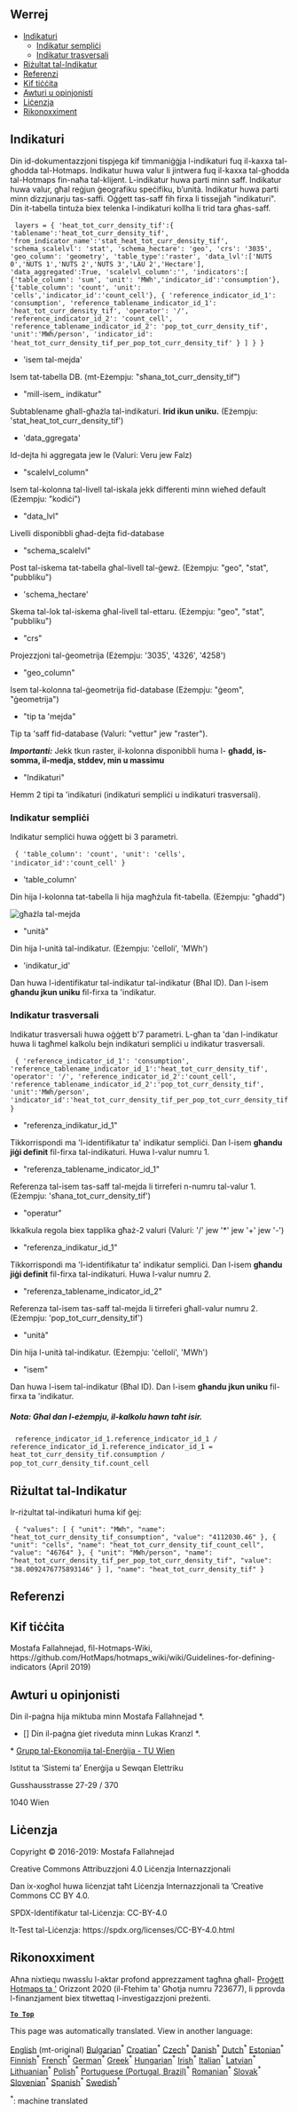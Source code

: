 <h2> Werrej </h2><ul><li> <a href="#Indicators">Indikaturi</a> <ul><li> <a href="#Simple-indicator">Indikatur sempliċi</a> </li><li> <a href="#Cross-indicator">Indikatur trasversali</a> </li></ul></li><li> <a href="#Indicator-result">Riżultat tal-Indikatur</a> </li><li> <a href="#references">Referenzi</a> </li><li> <a href="#how-to-cite">Kif tiċċita</a> </li><li> <a href="#authors-and-reviewers">Awturi u opinjonisti</a> </li><li> <a href="#license">Liċenzja</a> </li><li> <a href="#acknowledgement">Rikonoxximent</a> </li></ul><h2> Indikaturi </h2><p> Din id-dokumentazzjoni tispjega kif timmaniġġja l-indikaturi fuq il-kaxxa tal-għodda tal-Hotmaps. Indikatur huwa valur li jintwera fuq il-kaxxa tal-għodda tal-Hotmaps fin-naħa tal-klijent. L-indikatur huwa parti minn saff. Indikatur huwa valur, għal reġjun ġeografiku speċifiku, b’unità. Indikatur huwa parti minn dizzjunarju tas-saffi. Oġġett tas-saff fih firxa li tissejjaħ &quot;indikaturi&quot;. Din it-tabella tintuża biex telenka l-indikaturi kollha li trid tara għas-saff. </p><pre> <code>layers = { &#39;heat_tot_curr_density_tif&#39;:{ &#39;tablename&#39;:&#39;heat_tot_curr_density_tif&#39;, &#39;from_indicator_name&#39;:&#39;stat_heat_tot_curr_density_tif&#39;, &#39;schema_scalelvl&#39;: &#39;stat&#39;, &#39;schema_hectare&#39;: &#39;geo&#39;, &#39;crs&#39;: &#39;3035&#39;, &#39;geo_column&#39;: &#39;geometry&#39;, &#39;table_type&#39;:&#39;raster&#39;, &#39;data_lvl&#39;:[&#39;NUTS 0&#39;,&#39;NUTS 1&#39;,&#39;NUTS 2&#39;,&#39;NUTS 3&#39;,&#39;LAU 2&#39;,&#39;Hectare&#39;], &#39;data_aggregated&#39;:True, &#39;scalelvl_column&#39;:&#39;&#39;, &#39;indicators&#39;:[ {&#39;table_column&#39;: &#39;sum&#39;, &#39;unit&#39;: &#39;MWh&#39;,&#39;indicator_id&#39;:&#39;consumption&#39;}, {&#39;table_column&#39;: &#39;count&#39;, &#39;unit&#39;: &#39;cells&#39;,&#39;indicator_id&#39;:&#39;count_cell&#39;}, { &#39;reference_indicator_id_1&#39;: &#39;consumption&#39;, &#39;reference_tablename_indicator_id_1&#39;: &#39;heat_tot_curr_density_tif&#39;, &#39;operator&#39;: &#39;/&#39;, &#39;reference_indicator_id_2&#39;: &#39;count_cell&#39;, &#39;reference_tablename_indicator_id_2&#39;: &#39;pop_tot_curr_density_tif&#39;, &#39;unit&#39;:&#39;MWh/person&#39;, &#39;indicator_id&#39;: &#39;heat_tot_curr_density_tif_per_pop_tot_curr_density_tif&#39; } ] } }</code> </pre><ul><li> &#39;isem tal-mejda&#39; </li></ul><p> Isem tat-tabella DB. (mt-Eżempju: &quot;sħana_tot_curr_density_tif&quot;) </p><ul><li> &quot;mill-isem_ indikatur&quot; </li></ul><p> Subtablename għall-għażla tal-indikaturi. <strong>Irid ikun uniku.</strong> (Eżempju: &#39;stat_heat_tot_curr_density_tif&#39;) </p><ul><li> &#39;data_ggregata&#39; </li></ul><p> Id-dejta hi aggregata jew le (Valuri: Veru jew Falz) </p><ul><li> &quot;scalelvl_column&quot; </li></ul><p> Isem tal-kolonna tal-livell tal-iskala jekk differenti minn wieħed default (Eżempju: &quot;kodiċi&quot;) </p><ul><li> &quot;data_lvl&quot; </li></ul><p> Livelli disponibbli għad-dejta fid-database </p><ul><li> &quot;schema_scalelvl&quot; </li></ul><p> Post tal-iskema tat-tabella għal-livell tal-ġewż. (Eżempju: &quot;geo&quot;, &quot;stat&quot;, &quot;pubbliku&quot;) </p><ul><li> &#39;schema_hectare&#39; </li></ul><p> Skema tal-lok tal-iskema għal-livell tal-ettaru. (Eżempju: &quot;geo&quot;, &quot;stat&quot;, &quot;pubbliku&quot;) </p><ul><li> &quot;crs&quot; </li></ul><p> Projezzjoni tal-ġeometrija (Eżempju: &#39;3035&#39;, &#39;4326&#39;, &#39;4258&#39;) </p><ul><li> &quot;geo_column&quot; </li></ul><p> Isem tal-kolonna tal-ġeometrija fid-database (Eżempju: &quot;ġeom&quot;, &quot;ġeometrija&quot;) </p><ul><li> &quot;tip ta &#39;mejda&quot; </li></ul><p> Tip ta &#39;saff fid-database (Valuri: &quot;vettur&quot; jew &quot;raster&quot;). </p><p> <em><strong>Importanti:</strong></em> Jekk tkun raster, il-kolonna disponibbli huma l- <strong>għadd, is-somma, il-medja, stddev, min u massimu</strong> </p><ul><li> &quot;Indikaturi&quot; </li></ul><p> Hemm 2 tipi ta &#39;indikaturi (indikaturi sempliċi u indikaturi trasversali). </p><h3> Indikatur sempliċi </h3><p> Indikatur sempliċi huwa oġġett bi 3 parametri. </p><pre> <code>{ &#39;table_column&#39;: &#39;count&#39;, &#39;unit&#39;: &#39;cells&#39;, &#39;indicator_id&#39;:&#39;count_cell&#39; }</code> </pre><ul><li> &#39;table_column&#39; </li></ul><p> Din hija l-kolonna tat-tabella li hija magħżula fit-tabella. (Eżempju: &quot;għadd&quot;) </p><p><img alt="għażla tal-mejda" src="/api/assets/table_image.png"/></p><ul><li> &quot;unità&quot; </li></ul><p> Din hija l-unità tal-indikatur. (Eżempju: &#39;ċelloli&#39;, &#39;MWh&#39;) </p><ul><li> &#39;indikatur_id&#39; </li></ul><p> Dan huwa l-identifikatur tal-indikatur tal-indikatur (Bħal ID). Dan l-isem <strong>għandu jkun uniku</strong> fil-firxa ta &#39;indikatur. </p><h3> Indikatur trasversali </h3><p> Indikatur trasversali huwa oġġett b&#39;7 parametri. L-għan ta &#39;dan l-indikatur huwa li tagħmel kalkolu bejn indikaturi sempliċi u indikatur trasversali. </p><pre> <code>{ &#39;reference_indicator_id_1&#39;: &#39;consumption&#39;, &#39;reference_tablename_indicator_id_1&#39;:&#39;heat_tot_curr_density_tif&#39;, &#39;operator&#39;: &#39;/&#39;, &#39;reference_indicator_id_2&#39;:&#39;count_cell&#39;, &#39;reference_tablename_indicator_id_2&#39;:&#39;pop_tot_curr_density_tif&#39;, &#39;unit&#39;:&#39;MWh/person&#39;, &#39;indicator_id&#39;:&#39;heat_tot_curr_density_tif_per_pop_tot_curr_density_tif&#39; }</code> </pre><ul><li> &quot;referenza_indikatur_id_1&quot; </li></ul><p> Tikkorrispondi ma &#39;l-identifikatur ta&#39; indikatur sempliċi. Dan l-isem <strong>għandu jiġi definit</strong> fil-firxa tal-indikaturi. Huwa l-valur numru 1. </p><ul><li> &quot;referenza_tablename_indicator_id_1&quot; </li></ul><p> Referenza tal-isem tas-saff tal-mejda li tirreferi n-numru tal-valur 1. (Eżempju: &#39;sħana_tot_curr_density_tif&#39;) </p><ul><li> &quot;operatur&quot; </li></ul><p> Ikkalkula regola biex tapplika għaż-2 valuri (Valuri: &#39;/&#39; jew &#39;*&#39; jew &#39;+&#39; jew &#39;-&#39;) </p><ul><li> &quot;referenza_indikatur_id_1&quot; </li></ul><p> Tikkorrispondi ma &#39;l-identifikatur ta&#39; indikatur sempliċi. Dan l-isem <strong>għandu jiġi definit</strong> fil-firxa tal-indikaturi. Huwa l-valur numru 2. </p><ul><li> &quot;referenza_tablename_indicator_id_2&quot; </li></ul><p> Referenza tal-isem tas-saff tal-mejda li tirreferi għall-valur numru 2. (Eżempju: &#39;pop_tot_curr_density_tif&#39;) </p><ul><li> &quot;unità&quot; </li></ul><p> Din hija l-unità tal-indikatur. (Eżempju: &#39;ċelloli&#39;, &#39;MWh&#39;) </p><ul><li> &quot;isem&quot; </li></ul><p> Dan huwa l-isem tal-indikatur (Bħal ID). Dan l-isem <strong>għandu jkun uniku</strong> fil-firxa ta &#39;indikatur. </p><h5> Nota: Għal dan l-eżempju, il-kalkolu hawn taħt isir. </h5><pre> <code>reference_indicator_id_1.reference_indicator_id_1 / reference_indicator_id_1.reference_indicator_id_1 = heat_tot_curr_density_tif.consumption / pop_tot_curr_density_tif.count_cell</code> </pre><h2> Riżultat tal-Indikatur </h2><p> Ir-riżultat tal-indikaturi huma kif ġej: </p><pre> <code>{ &quot;values&quot;: [ { &quot;unit&quot;: &quot;MWh&quot;, &quot;name&quot;: &quot;heat_tot_curr_density_tif_consumption&quot;, &quot;value&quot;: &quot;4112030.46&quot; }, { &quot;unit&quot;: &quot;cells&quot;, &quot;name&quot;: &quot;heat_tot_curr_density_tif_count_cell&quot;, &quot;value&quot;: &quot;46764&quot; }, { &quot;unit&quot;: &quot;MWh/person&quot;, &quot;name&quot;: &quot;heat_tot_curr_density_tif_per_pop_tot_curr_density_tif&quot;, &quot;value&quot;: &quot;38.0092476775893146&quot; } ], &quot;name&quot;: &quot;heat_tot_curr_density_tif&quot; }</code> </pre><h2> Referenzi </h2><h2> Kif tiċċita </h2><p> Mostafa Fallahnejad, fil-Hotmaps-Wiki, https://github.com/HotMaps/hotmaps_wiki/wiki/Guidelines-for-defining-indicators (April 2019) </p><h2> Awturi u opinjonisti </h2><p> Din il-paġna hija miktuba minn Mostafa Fallahnejad *. </p><ul><li> [] Din il-paġna ġiet riveduta minn Lukas Kranzl *. </li></ul><p> * <a href="https://eeg.tuwien.ac.at/">Grupp tal-Ekonomija tal-Enerġija - TU Wien</a> </p><p> Istitut ta ’Sistemi ta’ Enerġija u Sewqan Elettriku </p><p> Gusshausstrasse 27-29 / 370 </p><p> 1040 Wien </p><h2> Liċenzja </h2><p> Copyright © 2016-2019: Mostafa Fallahnejad </p><p> Creative Commons Attribuzzjoni 4.0 Liċenzja Internazzjonali </p><p> Dan ix-xogħol huwa liċenzjat taħt Liċenzja Internazzjonali ta ’Creative Commons CC BY 4.0. </p><p> SPDX-Identifikatur tal-Liċenzja: CC-BY-4.0 </p><p> It-Test tal-Liċenzja: https://spdx.org/licenses/CC-BY-4.0.html </p><h2> Rikonoxximent </h2><p> Aħna nixtiequ nwasslu l-aktar profond apprezzament tagħna għall- <a href="https://www.hotmaps-project.eu">Proġett Hotmaps ta &#39;</a> Orizzont 2020 (il-Ftehim ta&#39; Għotja numru 723677), li pprovda l-finanzjament biex titwettaq l-investigazzjoni preżenti. </p><p><ins> <code><strong><a href="#table-of-contents">To Top</a></strong></code> </ins> </p>

This page was automatically translated. View in another language:

[English](en-Guidelines-for-defining-indicators) (mt-original) [Bulgarian](bg-Guidelines-for-defining-indicators)<sup>\*</sup> [Croatian](hr-Guidelines-for-defining-indicators)<sup>\*</sup> [Czech](cs-Guidelines-for-defining-indicators)<sup>\*</sup> [Danish](da-Guidelines-for-defining-indicators)<sup>\*</sup> [Dutch](nl-Guidelines-for-defining-indicators)<sup>\*</sup> [Estonian](et-Guidelines-for-defining-indicators)<sup>\*</sup> [Finnish](fi-Guidelines-for-defining-indicators)<sup>\*</sup> [French](fr-Guidelines-for-defining-indicators)<sup>\*</sup> [German](de-Guidelines-for-defining-indicators)<sup>\*</sup> [Greek](el-Guidelines-for-defining-indicators)<sup>\*</sup> [Hungarian](hu-Guidelines-for-defining-indicators)<sup>\*</sup> [Irish](ga-Guidelines-for-defining-indicators)<sup>\*</sup> [Italian](it-Guidelines-for-defining-indicators)<sup>\*</sup> [Latvian](lv-Guidelines-for-defining-indicators)<sup>\*</sup> [Lithuanian](lt-Guidelines-for-defining-indicators)<sup>\*</sup>  [Polish](pl-Guidelines-for-defining-indicators)<sup>\*</sup> [Portuguese (Portugal, Brazil)](pt-Guidelines-for-defining-indicators)<sup>\*</sup> [Romanian](ro-Guidelines-for-defining-indicators)<sup>\*</sup> [Slovak](sk-Guidelines-for-defining-indicators)<sup>\*</sup> [Slovenian](sl-Guidelines-for-defining-indicators)<sup>\*</sup> [Spanish](es-Guidelines-for-defining-indicators)<sup>\*</sup> [Swedish](sv-Guidelines-for-defining-indicators)<sup>\*</sup> 

<sup>\*</sup>: machine translated
